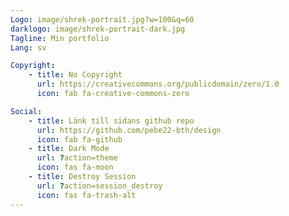 ```yaml
---
Logo: image/shrek-portrait.jpg?w=100&q=60
darklogo: image/shrek-portrait-dark.jpg
Tagline: Min portfolio
Lang: sv

Copyright:
    - title: No Copyright
      url: https://creativecommons.org/publicdomain/zero/1.0
      icon: fab fa-creative-commons-zero

Social:
    - title: Länk till sidans github repo
      url: https://github.com/pebe22-bth/design
      icon: fab fa-github
    - title: Dark Mode
      url: ?action=theme
      icon: fas fa-moon
    - title: Destroy Session
      url: ?action=session_destroy
      icon: fas fa-trash-alt
---
```


